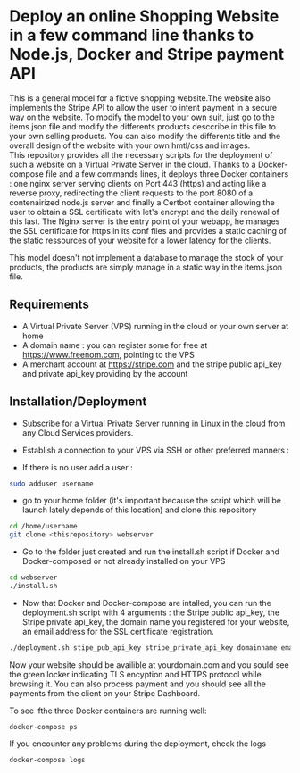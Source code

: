 # Deploy an online Shopping Website in a few command line thanks to Node.js, Docker and Stripe payment API 

This is a general model for a fictive shopping website.The website also implements the Stripe API to allow the user to intent payment in a secure way on the website. 
To modify the model to your own suit, just go to the items.json file and modify the differents products desccribe in this file to your own selling products. You can also modify the differents title and the overall design of the website with your own hmtl/css and images.  
This repository provides all the necessary scripts for the deployment of such a website on a Virtual Private Server in the cloud.
Thanks to a Docker-compose file and a few commands lines, it deploys three Docker containers : one nginx server serving clients on Port 443 (https) and acting like a reverse proxy, redirecting the client requests to the port 8080 of a contenairized node.js server and finally a Certbot container allowing the user to obtain a SSL certificate with let's encrypt and the daily renewal of this last. 
The Nginx server is the entry point of your webapp, he manages the SSL certificate for https in its conf files and provides a static caching of the static ressources of your website for a lower latency for the clients. 

This model doesn't not implement a database to manage the stock of your products, the products are simply manage in a static way in the items.json file. 

## Requirements

* A Virtual Private Server (VPS) running in the cloud or your own server at home
* A domain name : you can register some for free at https://www.freenom.com, pointing to the VPS
* A merchant account at https://stripe.com and the stripe public api_key and private api_key providing by the account

## Installation/Deployment

* Subscribe for a Virtual Private Server running in Linux in the cloud from any Cloud Services providers. 
* Establish a connection to your VPS via SSH or other preferred manners :

* If there is no user add a user :
```bash
sudo adduser username
```
* go to your home folder (it's important because the script which will be launch lately depends of this location) and clone this repository 

```bash
cd /home/username
git clone <thisrepository> webserver
```
* Go to the folder just created and run the install.sh script if Docker and Docker-composed or not already installed on your VPS

```bash
cd webserver
./install.sh
```
* Now that Docker and Docker-compose are intalled, you can run the deployment.sh script with 4 arguments : the Stripe public api_key, the Stripe private api_key, the domain name you registered for your website, an email address for the SSL certificate registration.

```bash
./deployment.sh stipe_pub_api_key stripe_private_api_key domainname email
```
Now your website should be availible at yourdomain.com and you sould see the green locker indicating TLS encyption and HTTPS protocol while browsing it.
You can also process payment and you should see all the payments from the client on your Stripe Dashboard.

To see ifthe three Docker containers are running well: 
```
docker-compose ps
```
If you encounter any problems during the deployment, check the logs
```
docker-compose logs
```


